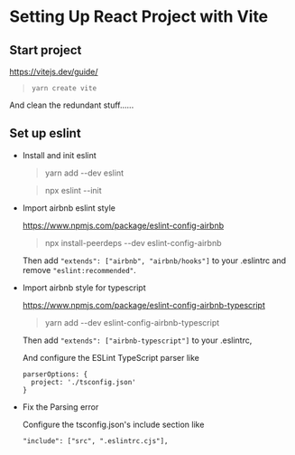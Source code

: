 # Setting Up React Project with Vite

## Start project

https://vitejs.dev/guide/

> `yarn create vite`

And clean the redundant stuff......

## Set up eslint

- Install and init eslint

  > yarn add --dev eslint

  > npx eslint --init

- Import airbnb eslint style

  https://www.npmjs.com/package/eslint-config-airbnb

  > npx install-peerdeps --dev eslint-config-airbnb

  Then add `"extends": ["airbnb", "airbnb/hooks"]` to your .eslintrc and remove `"eslint:recommended"`.

- Import airbnb style for typescript

  https://www.npmjs.com/package/eslint-config-airbnb-typescript

  > yarn add --dev eslint-config-airbnb-typescript

  Then add `"extends": ["airbnb-typescript"]` to your .eslintrc,

  And configure the ESLint TypeScript parser like

  ```
  parserOptions: {
    project: './tsconfig.json'
  }
  ```

- Fix the Parsing error

  Configure the tsconfig.json's include section like

  ```
  "include": ["src", ".eslintrc.cjs"],
  ```
